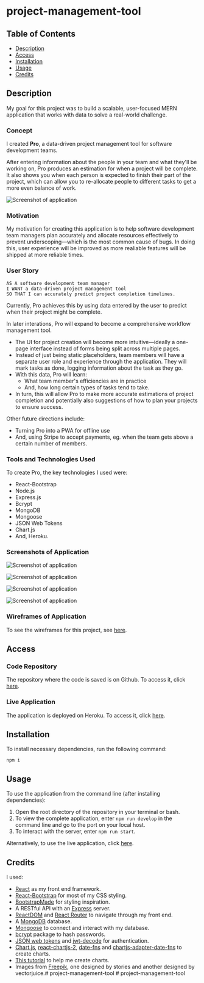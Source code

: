 # project-management-tool

## Table of Contents

* [Description](#description)
* [Access](#access)
* [Installation](#installation)
* [Usage](#usage)
* [Credits](#credits)

## Description

My goal for this project was to build a scalable, user-focused MERN application that works with data to solve a real-world challenge.

### Concept

I created **Pro**, a data-driven project management tool for software development teams. 

After entering information about the people in your team and what they'll be working on, Pro produces an estimation for when a project will be complete. It also shows you when each person is expected to finish their part of the project, which can allow you to re-allocate people to different tasks to get a more even balance of work. 

![Screenshot of application](./assets/images/screenshot-of-application-project.png)

### Motivation

My motivation for creating this application is to help software development team managers plan accurately and allocate resources effectively to prevent underscoping—which is the most common cause of bugs. In doing this, user experience will be improved as more realiable features will be shipped at more reliable times.

### User Story

```
AS A software development team manager
I WANT a data-driven project management tool
SO THAT I can accurately predict project completion timelines.
```

Currently, Pro achieves this by using data entered by the user to predict when their project might be complete.

In later interations, Pro will expand to become a comprehensive workflow management tool. 
- The UI for project creation will become more intuitive—ideally a one-page interface instead of forms being split across multiple pages.
- Instead of just being static placeholders, team members will have a separate user role and experience through the application. They will mark tasks as done, logging information about the task as they go.
- With this data, Pro will learn:
  - What team member's efficiencies are in practice
  - And, how long certain types of tasks tend to take.
- In turn, this will allow Pro to make more accurate estimations of project completion and potentially also suggestions of how to plan your projects to ensure success.

Other future directions include:
- Turning Pro into a PWA for offline use
- And, using Stripe to accept payments, eg. when the team gets above a certain number of members.

### Tools and Technologies Used

To create Pro, the key technologies I used were:
- React-Bootstrap
- Node.js 
- Express.js
- Bcrypt
- MongoDB
- Mongoose
- JSON Web Tokens
- Chart.js
- And, Heroku.

### Screenshots of Application

![Screenshot of application](./assets/images/screenshot-of-application-home.png)

![Screenshot of application](./assets/images/screenshot-of-application-projects.png)

![Screenshot of application](./assets/images/screenshot-of-application-team.png)

![Screenshot of application](./assets/images/screenshot-of-application-form.png)

### Wireframes of Application

To see the wireframes for this project, see [here](./assets/wireframes/mvp/project-management-tool-mvp.pdf).

## Access

### Code Repository

The repository where the code is saved is on Github. To access it, click [here](https://github.com/hayleyarodgers/project-management-tool).

### Live Application

The application is deployed on Heroku. To access it, click [here](https://hayleyarodgers-pro.herokuapp.com/).

## Installation

To install necessary dependencies, run the following command:

```
npm i
```

## Usage

To use the application from the command line (after installing dependencies):
1. Open the root directory of the repository in your terminal or bash.
2. To view the complete application, enter ```npm run develop``` in the command line and go to the port on your local host. 
3. To interact with the server, enter ```npm run start```. 

Alternatively, to use the live application, click [here](https://hayleyarodgers-pro.herokuapp.com/).

## Credits
I used:
- [React](https://reactjs.org/) as my front end framework.
- [React-Bootstrap](https://react-bootstrap.github.io/getting-started/introduction/) for most of my CSS styling.
- [BootstrapMade](https://bootstrapmade.com/flexstart-bootstrap-startup-template/) for styling inspiration.
- A RESTful API with an [Express](https://expressjs.com/) server.
- [ReactDOM](https://reactjs.org/docs/react-dom.html) and [React Router](https://v5.reactrouter.com/web/guides/quick-start) to navigate through my front end.
- A [MongoDB](https://www.mongodb.com/) database. 
- [Mongoose](https://www.npmjs.com/package/mongoose) to connect and interact with my database.
- [bcrypt](https://www.npmjs.com/package/bcrypt) package to hash passwords.
- [JSON web tokens](https://www.npmjs.com/package/jsonwebtoken) and [jwt-decode](https://www.npmjs.com/package/jwt-decode) for authentication.
- [Chart.js](https://www.chartjs.org/docs/latest/), [react-chartjs-2](https://react-chartjs-2.js.org/), [date-fns](https://date-fns.org/) and [chartjs-adapter-date-fns](https://www.npmjs.com/package/chartjs-adapter-date-fns) to create charts.
- [This tutorial](https://blog.devgenius.io/using-chart-js-with-react-to-create-a-line-chart-showing-progress-over-time-3e34377b1391) to help me create charts.
- Images from [Freepik](http://www.freepik.com), one designed by stories and another designed by vectorjuice.#   p r o j e c t - m a n a g e m e n t - t o o l  
 #   p r o j e c t - m a n a g e m e n t - t o o l  
 